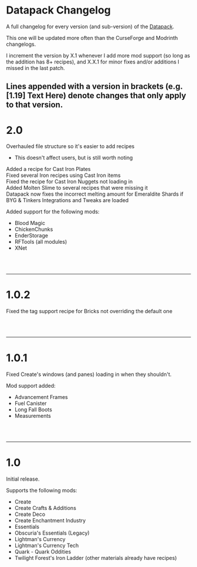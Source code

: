 # Datapack Changelog

A full changelog for every version (and sub-version) of the [Datapack](https://www.curseforge.com/minecraft/data-packs/melting-recipe-compatability).

This one will be updated more often than the CurseForge and Modrinth changelogs.

I increment the version by X.1 whenever I add more mod support (so long as the addition has 8+ recipes), and X.X.1 for minor fixes and/or additions I missed in the last patch.

Lines appended with a version in brackets (e.g. [1.19] Text Here) denote changes that only apply to that version.
--------------------------------------------------

# 2.0

Overhauled file structure so it's easier to add recipes
- This doesn't affect users, but is still worth noting

Added a recipe for Cast Iron Plates<br />
Fixed several Iron recipes using Cast Iron items<br />
Fixed the recipe for Cast Iron Nuggets not loading in<br />
Added Molten Slime to several recipes that were missing it<br />
Datapack now fixes the incorrect melting amount for Emeraldite Shards if BYG & Tinkers Integrations and Tweaks are loaded


Added support for the following mods:
- Blood Magic
- ChickenChunks
- EnderStorage
- RFTools (all modules)
- XNet


<br /> <br />

--------------------------------------------------

# 1.0.2

Fixed the tag support recipe for Bricks not overriding the default one

<br /> <br />

--------------------------------------------------

# 1.0.1

Fixed Create's windows (and panes) loading in when they shouldn't.

Mod support added:

- Advancement Frames
- Fuel Canister
- Long Fall Boots
- Measurements


<br /> <br />

--------------------------------------------------

# 1.0

Initial release.

Supports the following mods:

- Create
- Create Crafts & Additions
- Create Deco
- Create Enchantment Industry
- Essentials
- Obscuria's Essentials (Legacy)
- Lightman's Currency
- Lightman's Currency Tech
- Quark
- Quark Oddities
- Twilight Forest's Iron Ladder (other materials already have recipes)